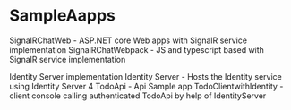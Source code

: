 # SampleAapps
 SignalRChatWeb - ASP.NET core Web apps with SignalR service implementation
 SignalRChatWebpack - JS and typescript based with SignalR service implementation
 
 Identity Server implementation 
 Identity Server - Hosts the Identity service using Identity Server 4
 TodoApi - Api Sample app
 TodoClientwithIdentity - client console calling authenticated TodoApi by help of IdentityServer
 
